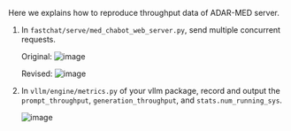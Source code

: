 Here we explains how to reproduce throughput data of ADAR-MED server.
1. In `fastchat/serve/med_chabot_web_server.py`, send multiple concurrent requests.

   Original:
   ![image](https://github.com/user-attachments/assets/23d7fc9d-856f-4eef-a532-a87526bef67c)

   Revised:
   ![image](https://github.com/user-attachments/assets/9f7cf19a-11d4-4b35-8645-2f45897cd0f0)
  
2. In `vllm/engine/metrics.py` of your vllm package, record and output the `prompt_throughput`, `generation_throughput`, and `stats.num_running_sys`.

   ![image](https://github.com/user-attachments/assets/84329ec5-b0d1-4576-8641-6a9623c7bd49)
